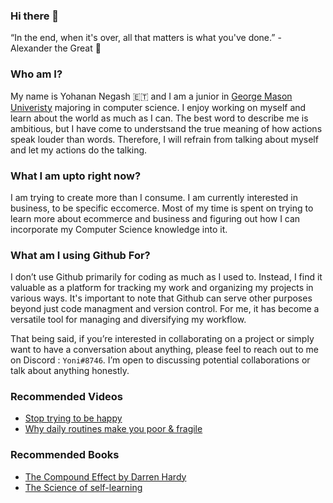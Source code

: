 ### Hi there 👋

“In the end, when it's over, all that matters is what you've done.” - Alexander the Great 🌱

### Who am I? 

My name is Yohanan Negash 🇪🇹 and I am a junior in [George Mason Univeristy](https://www.gmu.edu/) majoring in computer science. I enjoy working on myself and learn about the world as much as I can. The best word to describe me is ambitious, but I have come to understsand the true meaning of how actions speak louder than words. Therefore, I will refrain from talking about myself and let my actions do the talking.  

### What I am upto right now? 

I am trying to create more than I consume. I am currently interested in business, to be specific eccomerce. Most of my time is spent on trying to learn more about ecommerce and business and figuring out how I can incorporate my Computer Science knowledge into it. 

### What am I using Github For?

I don’t use Github primarily for coding as much as I used to. Instead, I find it valuable as a platform for tracking my work and organizing my projects in various ways. It's important to note that Github can serve other purposes beyond just code managment and version control. For me, it has become a versatile tool for managing and diversifying my workflow. 

That being said, if you’re interested in collaborating on a project or simply want to have a conversation about anything, please feel to reach out to me on Discord : `Yoni#8746`. I’m open to discussing potential collaborations or talk about anything honestly. 

### Recommended Videos 
- [Stop trying to be happy](https://www.youtube.com/watch?v=NDDFezF7OTA&list=PL-pEOw-x9AuOjozJyrnUIZpamVjoXAYrQ&index=3)
- [Why daily routines make you poor & fragile](https://www.youtube.com/watch?v=ErWpi_91b70&list=PL-pEOw-x9AuOjozJyrnUIZpamVjoXAYrQ&index=4)

### Recommended Books 
- [The Compound Effect by Darren Hardy](https://www.amazon.com/Compound-Effect-Darren-Hardy/dp/159315724X)
- [The Science of self-learning](https://www.amazon.com/Science-Self-Learning-Yourself-Anything-Education-ebook/dp/B07KKLGYWF)
